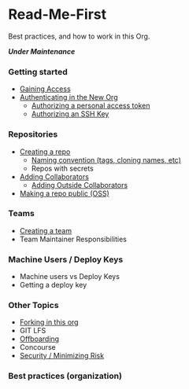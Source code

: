 # Read-Me-First
Best practices, and how to work in this Org. 

*__Under Maintenance__*

### Getting started
   * [Gaining Access](gaining-access.md)
   * [Authenticating in the New Org](Authentication.md)
      * [Authorizing a personal access token](Authorizing-Personal-Access-Token.md)
      * [Authorizing an SSH Key](Authorizing-ssh-key.md)

### Repositories
* [Creating a repo](creating-repo.md)
  * [Naming convention (tags, cloning names, etc)](Naming-Convention.md)
  * Repos with secrets
* [Adding Collaborators](adding-collaborators.md)
   * [Adding Outside Collaborators](adding-outside-collaborators.md)
* [Making a repo public (OSS)](making-a-repo-public.md)

### Teams
* [Creating a team](Creating-a-Team.md)
* Team Maintainer Responsibilities

### Machine Users / Deploy Keys
* Machine users vs Deploy Keys
* Getting a deploy key

### Other Topics
   * [Forking in this org](forking.md)
   * GIT LFS
   * [Offboarding](offboarding.md)
   * Concourse
   * [Security / Minimizing Risk](security.md) 
 
### Best practices (organization) 

